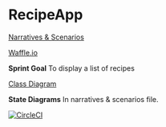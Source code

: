 # RecipeApp

[Narratives & Scenarios](https://docs.google.com/document/d/1FErwj0r6H3sooWhP-GS69keH9Yd82cZMn4ozyKQOiTQ/edit)

[Waffle.io](https://waffle.io/jburger424/RecipeApp)

**Sprint Goal**
To display a list of recipes

[Class Diagram](https://drive.google.com/file/d/17bLiDXqb09FB6eHTXCG1tmpFz7SE5Dyr/view?usp=sharing)

**State Diagrams**
In narratives & scenarios file.

[![CircleCI](https://circleci.com/gh/jburger424/RecipeApp.svg?style=svg)](https://circleci.com/gh/jburger424/RecipeApp)
